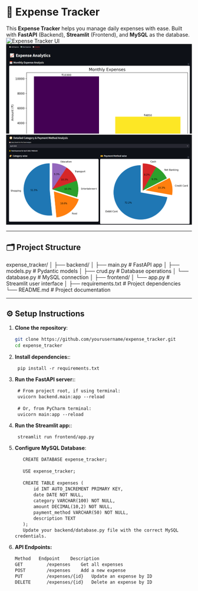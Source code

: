 # 🧾 Expense Tracker

This **Expense Tracker** helps you manage daily expenses with ease. Built with **FastAPI** (Backend), **Streamlit** (Frontend), and **MySQL** as the database.
![Expense Tracker UI](https://user-images.githubusercontent.com/12345678/expense-ui1.png)
![Expense Tracker UI](frontend/UI3.png)
![Expense Tracker UI](frontend/UI4.png)

---

## 🗂 Project Structure

expense_tracker/ │ ├── backend/ │ ├── main.py # FastAPI app │ ├── models.py # Pydantic models │ ├── crud.py # Database operations │ └── database.py # MySQL connection │ ├── frontend/ │ └── app.py # Streamlit user interface │ ├── requirements.txt # Project dependencies └── README.md # Project documentation

---

## ⚙️ Setup Instructions

1. **Clone the repository**:
   ```bash
   git clone https://github.com/yourusername/expense_tracker.git
   cd expense_tracker
   ```
2. **Install dependencies:**:   
   ```commandline
    pip install -r requirements.txt
   ```
3. **Run the FastAPI server:**:   
   ```
    # From project root, if using terminal:
    uvicorn backend.main:app --reload

    # Or, from PyCharm terminal:
    uvicorn main:app --reload

   ```
4. **Run the Streamlit app:**:   
   ```commandline
    streamlit run frontend/app.py
   ```
5. **Configure MySQL Database**:   
   ```Ensure MySQL is running and create a database:
      CREATE DATABASE expense_tracker;

      USE expense_tracker;

      CREATE TABLE expenses (
          id INT AUTO_INCREMENT PRIMARY KEY,
          date DATE NOT NULL,
          category VARCHAR(100) NOT NULL,
          amount DECIMAL(10,2) NOT NULL,
          payment_method VARCHAR(50) NOT NULL,
          description TEXT
      );
      Update your backend/database.py file with the correct MySQL credentials.
   ```
6. **API Endpoints:**
   ```
   Method	Endpoint	Description
   GET	       /expenses	Get all expenses
   POST	       /expenses	Add a new expense
   PUT	       /expenses/{id}	Update an expense by ID
   DELETE      /expenses/{id}	Delete an expense by ID
   ```
   
